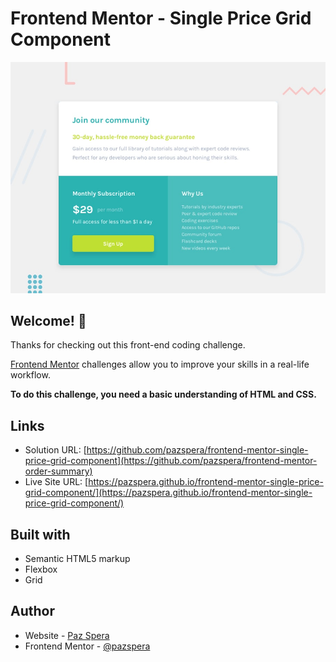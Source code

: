 # Frontend Mentor - Single Price Grid Component

![Design preview for the Single Price Grid Component coding challenge](./design/desktop-preview.jpg)

## Welcome! 👋

Thanks for checking out this front-end coding challenge.

[Frontend Mentor](https://www.frontendmentor.io) challenges allow you to improve your skills in a real-life workflow.

**To do this challenge, you need a basic understanding of HTML and CSS.**

## Links

- Solution URL: [https://github.com/pazspera/frontend-mentor-single-price-grid-component](https://github.com/pazspera/frontend-mentor-order-summary)
- Live Site URL: [https://pazspera.github.io/frontend-mentor-single-price-grid-component/](https://pazspera.github.io/frontend-mentor-single-price-grid-component/)

## Built with

- Semantic HTML5 markup
- Flexbox
- Grid

## Author

- Website - [Paz Spera](https://github.com/pazspera)
- Frontend Mentor - [@pazspera](https://www.frontendmentor.io/profile/pazspera)